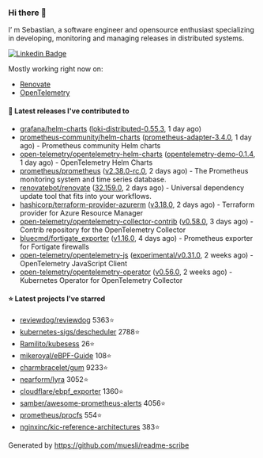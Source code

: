 ### Hi there 👋

I’ m Sebastian, a software engineer and opensource enthusiast specializing in developing, monitoring and managing releases in distributed systems.

[![Linkedin Badge](https://img.shields.io/badge/-LinkedIn-blue?style=flat&logo=Linkedin&logoColor=white&link=https://www.linkedin.com/in/sebastian-poxhofer/)](https://www.linkedin.com/in/sebastian-poxhofer/)

Mostly working right now on:
- [Renovate](https://github.com/renovatebot/renovate)
- [OpenTelemetry](https://github.com/open-telemetry)



#### 🚀 Latest releases I've contributed to

- [grafana/helm-charts](https://github.com/grafana/helm-charts) ([loki-distributed-0.55.3](https://github.com/grafana/helm-charts/releases/tag/loki-distributed-0.55.3), 1 day ago)
- [prometheus-community/helm-charts](https://github.com/prometheus-community/helm-charts) ([prometheus-adapter-3.4.0](https://github.com/prometheus-community/helm-charts/releases/tag/prometheus-adapter-3.4.0), 1 day ago) - Prometheus community Helm charts
- [open-telemetry/opentelemetry-helm-charts](https://github.com/open-telemetry/opentelemetry-helm-charts) ([opentelemetry-demo-0.1.4](https://github.com/open-telemetry/opentelemetry-helm-charts/releases/tag/opentelemetry-demo-0.1.4), 1 day ago) - OpenTelemetry Helm Charts
- [prometheus/prometheus](https://github.com/prometheus/prometheus) ([v2.38.0-rc.0](https://github.com/prometheus/prometheus/releases/tag/v2.38.0-rc.0), 2 days ago) - The Prometheus monitoring system and time series database.
- [renovatebot/renovate](https://github.com/renovatebot/renovate) ([32.159.0](https://github.com/renovatebot/renovate/releases/tag/32.159.0), 2 days ago) - Universal dependency update tool that fits into your workflows.
- [hashicorp/terraform-provider-azurerm](https://github.com/hashicorp/terraform-provider-azurerm) ([v3.18.0](https://github.com/hashicorp/terraform-provider-azurerm/releases/tag/v3.18.0), 2 days ago) - Terraform provider for Azure Resource Manager
- [open-telemetry/opentelemetry-collector-contrib](https://github.com/open-telemetry/opentelemetry-collector-contrib) ([v0.58.0](https://github.com/open-telemetry/opentelemetry-collector-contrib/releases/tag/v0.58.0), 3 days ago) - Contrib repository for the OpenTelemetry Collector
- [bluecmd/fortigate_exporter](https://github.com/bluecmd/fortigate_exporter) ([v1.16.0](https://github.com/bluecmd/fortigate_exporter/releases/tag/v1.16.0), 4 days ago) - Prometheus exporter for Fortigate firewalls
- [open-telemetry/opentelemetry-js](https://github.com/open-telemetry/opentelemetry-js) ([experimental/v0.31.0](https://github.com/open-telemetry/opentelemetry-js/releases/tag/experimental%2Fv0.31.0), 2 weeks ago) - OpenTelemetry JavaScript Client
- [open-telemetry/opentelemetry-operator](https://github.com/open-telemetry/opentelemetry-operator) ([v0.56.0](https://github.com/open-telemetry/opentelemetry-operator/releases/tag/v0.56.0), 2 weeks ago) - Kubernetes Operator for OpenTelemetry Collector

#### ⭐ Latest projects I've starred

- [reviewdog/reviewdog](https://github.com/reviewdog/reviewdog) 5363⭐
- [kubernetes-sigs/descheduler](https://github.com/kubernetes-sigs/descheduler) 2788⭐
- [Ramilito/kubesess](https://github.com/Ramilito/kubesess) 26⭐
- [mikeroyal/eBPF-Guide](https://github.com/mikeroyal/eBPF-Guide) 108⭐
- [charmbracelet/gum](https://github.com/charmbracelet/gum) 9233⭐
- [nearform/lyra](https://github.com/nearform/lyra) 3052⭐
- [cloudflare/ebpf_exporter](https://github.com/cloudflare/ebpf_exporter) 1360⭐
- [samber/awesome-prometheus-alerts](https://github.com/samber/awesome-prometheus-alerts) 4056⭐
- [prometheus/procfs](https://github.com/prometheus/procfs) 554⭐
- [nginxinc/kic-reference-architectures](https://github.com/nginxinc/kic-reference-architectures) 383⭐



Generated by https://github.com/muesli/readme-scribe
